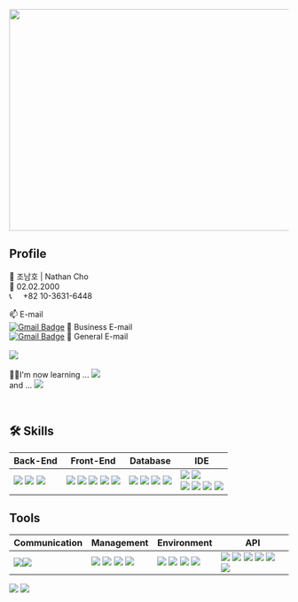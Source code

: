 <div align=center>
  <img src="https://capsule-render.vercel.app/api?type=waving&color=auto&height=300&section=header&text=HI!%20Dev%20Nathan%20Here!&fontSize=60&fontAlignY=45"  style ="width : 1000px; height:400px"/>
</div>



## Profile
🧑 조남호 | Nathan Cho <br>
👶 02.02.2000 <br>
📞 <img src="https://github.com/DevNathan/DevNathan/assets/142222091/7c138722-a177-4ed2-888a-362530edad54" style="width: 12px"> +82 10-3631-6448 <br>

📫 E-mail <br>
[![Gmail Badge](https://img.shields.io/badge/Gmail%20For%20Business-d14836?style=flat-square&logo=Gmail&logoColor=white&link=mailto:devnamho0910@gmail.com)](mailto:devnamho0910@gmail.com) 🏬 Business E-mail 
<br>
[![Gmail Badge](https://img.shields.io/badge/Gmail%20For%20General-white?style=flat-square&logo=Gmail&logoColor=d14836&link=mailto:seinee114@gmail.com)](mailto:cnh1234578@gmail.com) 💌 General E-mail
<br><br>
<span><a href="https://dev-namho.notion.site/17976ccd9d904252b4b2f6aec5e3499d?pvs=4"><img src="https://img.shields.io/badge/Notion-00000?style=round-square&logo=Notion&logoColor=black"/></a></span>
<br><br>
👨‍💻I'm now learning ... <span><img src="https://img.shields.io/badge/-Security-green"/></span><br>
and ... <span><img src="https://img.shields.io/badge/Spring%20Security-6DB33F?style=round-square&logo=springsecurity&logoColor=white"/></span>




<br>

## 🛠️ Skills

| Back-End | Front-End | Database | IDE |
| --- | --- | --- | --- |
| <span><img src="https://img.shields.io/badge/-JAVA-blueviolet"/></span> <span><img src="https://img.shields.io/badge/-JSP-red"/></span> <span><img src="https://img.shields.io/badge/JSON-00000?style=round-square&logo=JSON&logoColor=black"/></span> | <span><img src="https://img.shields.io/badge/JavaScript-F7DF1E?style=round-square&logo=JavaScript&logoColor=black"/></span> <span><img src="https://img.shields.io/badge/jQuery-0769AD?style=round-square&logo=jQuery&logoColor=black"/></span> <span><img src="https://img.shields.io/badge/HTML-E34F26?style=round-square&logo=HTML&logoColor=black"/></span> <span><img src="https://img.shields.io/badge/CSS-1572B6?style=round-square&logo=CSS&logoColor=black"/></span> <span><img src="https://img.shields.io/badge/ThymeLeaf-005F0F?style=round-square&logo=ThymeLeaf&logoColor=black"/></span> | <span><img src="https://img.shields.io/badge/MariaDB-003545?style=round-square&logo=mariadb&logoColor=white"/></span> <span><img src="https://img.shields.io/badge/MySQL-%2300f.svg?style=round-square&logo=mysql&logoColor=white"/></span> <span><img src="https://img.shields.io/badge/Oracle-F80000.svg?style=round-square&logo=mysql&logoColor=white"/></span> <span><img src="https://img.shields.io/badge/-MyBatis-orange"/></span> | <span><img src="https://img.shields.io/badge/Eclipse-2C2255.svg?style=round-square&logo=Eclipse&logoColor=white"/></span> <span><img src="https://img.shields.io/badge/Visual Studio Code-007ACC.svg?style=round-square&logo=Visual Studio Code&logoColor=white"/></span> <br> <span><img src="https://img.shields.io/badge/IntelliJ-000000.svg?style=round-square&logo=IntelliJ IDEA&logoColor=white"/></span> <span><img src="https://img.shields.io/badge/-DBeaver-brightgreen"/></span> <span><img src="https://img.shields.io/badge/Sourcetree-0052CC.svg?style=round-square&logo=Sourcetree&logoColor=white"/></span> <span><img src="https://img.shields.io/badge/Postman-FF6C37.svg?style=round-square&logo=Postman&logoColor=white"/></span> |


## Tools

| Communication | Management | Environment | API |
| --- | --- | --- | --- |
| <span><img src="https://img.shields.io/badge/Slack-4A154B.svg?style=round-square&logo=Slack&logoColor=white"/></span><span><img src="https://img.shields.io/badge/Discord-5865F2?style=round-square&logo=Discord&logoColor=black"/></span> | <span><img src="https://img.shields.io/badge/Git-F05032?style=round-square&logo=Git&logoColor=black"/></span> <span><img src="https://img.shields.io/badge/GitHub-181717?style=round-square&logo=GitHub&logoColor=black"/></span> <span><img src="https://img.shields.io/badge/Gradle-02303A?style=round-square&logo=Gradle&logoColor=black"/></span> <span><img src="https://img.shields.io/badge/-yml-brightgreen"/></span> | <span><img src="https://img.shields.io/badge/SpringBoot-6DB33F?style=round-square&logo=Spring&logoColor=black"/></span> <span><img src="https://img.shields.io/badge/JPA-6DB33F?style=round-square"/></span> <img src="https://img.shields.io/badge/Tomcat-F8DC75?style=flat&logo=ApacheTomcat&logoColor=white" /> <img src="https://img.shields.io/badge/AWS-232F3E?style=flat&logo=AmazonAWS&logoColor=white" /> | <span><img src="https://img.shields.io/badge/-JDBC-blue"/>  <span><img src="https://img.shields.io/badge/-SMTP GMAIL-red"/></span> <span><img src="https://img.shields.io/badge/-KAKAO login-yellow"/></span> <span><img src="https://img.shields.io/badge/-naver login-brightgreen"/></span> <span><img src="https://img.shields.io/badge/-GOOGLE OCR-orange"/></span> <span><img src="https://img.shields.io/badge/-REST-green"/> |





<div align=left>
<img src="https://github-readme-stats.vercel.app/api/top-langs/?username=DevNathan&layout=compact">
<img src="https://github-readme-stats.vercel.app/api?username=DevNathan&show_icons=true">
</div>
<br>
